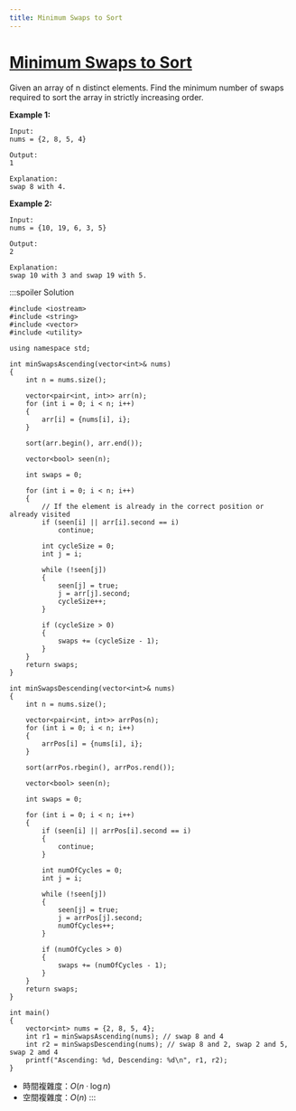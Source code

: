```yaml
---
title: Minimum Swaps to Sort
---
```


# [Minimum Swaps to Sort](https://www.geeksforgeeks.org/problems/minimum-swaps/1)

Given an array of n distinct elements. Find the minimum number of swaps required to sort the array in strictly increasing order.

**Example 1:**

```
Input:
nums = {2, 8, 5, 4}

Output:
1

Explanation:
swap 8 with 4.
```

**Example 2:**

```
Input:
nums = {10, 19, 6, 3, 5}

Output:
2

Explanation:
swap 10 with 3 and swap 19 with 5.
```


:::spoiler Solution
```cpp=
#include <iostream>
#include <string>
#include <vector>
#include <utility>

using namespace std;

int minSwapsAscending(vector<int>& nums)
{
    int n = nums.size();

    vector<pair<int, int>> arr(n);
    for (int i = 0; i < n; i++)
    {
        arr[i] = {nums[i], i};
    }

    sort(arr.begin(), arr.end());

    vector<bool> seen(n);

    int swaps = 0;

    for (int i = 0; i < n; i++)
    {
        // If the element is already in the correct position or already visited
        if (seen[i] || arr[i].second == i)
            continue;

        int cycleSize = 0;
        int j = i;

        while (!seen[j])
        {
            seen[j] = true;
            j = arr[j].second;
            cycleSize++;
        }

        if (cycleSize > 0)
        {
            swaps += (cycleSize - 1);
        }
    }
    return swaps;
}

int minSwapsDescending(vector<int>& nums)
{
    int n = nums.size();

    vector<pair<int, int>> arrPos(n);
    for (int i = 0; i < n; i++)
    {
        arrPos[i] = {nums[i], i};
    }

    sort(arrPos.rbegin(), arrPos.rend());

    vector<bool> seen(n);

    int swaps = 0;

    for (int i = 0; i < n; i++)
    {
        if (seen[i] || arrPos[i].second == i)
        {
            continue;
        }

        int numOfCycles = 0;
        int j = i;

        while (!seen[j])
        {
            seen[j] = true;
            j = arrPos[j].second;
            numOfCycles++;
        }

        if (numOfCycles > 0)
        {
            swaps += (numOfCycles - 1);
        }
    }
    return swaps;
}

int main()
{
    vector<int> nums = {2, 8, 5, 4};
    int r1 = minSwapsAscending(nums); // swap 8 and 4
    int r2 = minSwapsDescending(nums); // swap 8 and 2, swap 2 and 5, swap 2 amd 4
    printf("Ascending: %d, Descending: %d\n", r1, r2);
}
```
- 時間複雜度：$O(n \cdot \log n)$
- 空間複雜度：$O(n)$
:::
